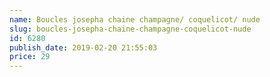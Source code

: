 ```yaml
---
name: Boucles josepha chaine champagne/ coquelicot/ nude
slug: boucles-josepha-chaine-champagne-coquelicot-nude
id: 6280
publish_date: 2019-02-20 21:55:03
price: 29
---
```

